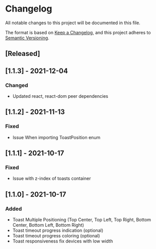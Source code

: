 # Changelog
All notable changes to this project will be documented in this file.

The format is based on [Keep a Changelog](https://keepachangelog.com/en/1.0.0/),
and this project adheres to [Semantic Versioning](https://semver.org/spec/v2.0.0.html).

## [Released]

## [1.1.3] - 2021-12-04
### Changed
- Updated react, react-dom peer dependencies

## [1.1.2] - 2021-11-13
### Fixed
- Issue When importing ToastPosition enum

## [1.1.1] - 2021-10-17
### Fixed
- Issue with z-index of toasts container

## [1.1.0] - 2021-10-17
### Added
- Toast Multiple Positioning (Top Center, Top Left, Top Right, Bottom Center, Bottom Left, Bottom Right)
- Toast timeout progress indication (optional)
- Toast timeout progress coloring (optional)
- Toast responsiveness fix devices with low width 